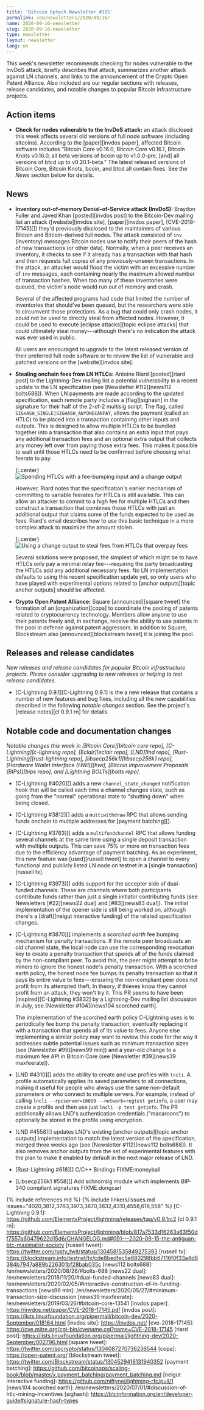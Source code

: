 ```yaml
---
title: 'Bitcoin Optech Newsletter #115'
permalink: /en/newsletters/2020/09/16/
name: 2020-09-16-newsletter
slug: 2020-09-16-newsletter
type: newsletter
layout: newsletter
lang: en
---
```

This week's newsletter recommends checking for nodes vulnerable to the
InvDoS attack, briefly describes that attack, summarizes another attack
against LN channels, and links to the announcement of the Crypto Open
Patent Alliance.  Also included are our regular sections with releases,
release candidates, and notable changes to popular Bitcoin
infrastructure projects.

## Action items

- **Check for nodes vulnerable to the InvDoS attack:** an attack
  disclosed this week affects several old versions of full node software
  (including altcoins).  According to the [paper][invdos paper],
  affected Bitcoin software includes "Bitcoin Core v0.16.0, Bitcoin Core
  v0.16.1, Bitcoin Knots v0.16.0, all beta versions of bcoin up to
  v1.0.0-pre, [and] all versions of btcd up to v0.20.1-beta."  The
  latest released versions of Bitcoin Core, Bitcoin Knots, bcoin, and
  btcd all contain fixes.  See the *News* section below for details.

## News

- **Inventory out-of-memory Denial-of-Service attack (InvDoS):** Braydon
  Fuller and Javed Khan [posted][invdos post] to the Bitcoin-Dev mailing
  list an attack ([website][invdos site], [paper][invdos paper],
  [CVE-2018-17145][]) they'd previously disclosed to the
  maintainers of various Bitcoin and Bitcoin-derived full nodes.  The
  attack consisted of `inv` (inventory) messages Bitcoin nodes use to
  notify their peers of the hash of new transactions (or other data).
  Normally, when a peer receives an inventory, it checks to see if it
  already has a transaction with that hash and then requests full copies
  of any previously-unseen transactions.  In the attack, an attacker would flood the
  victim with an excessive number of `inv` messages, each containing
  nearly the maximum allowed number of transaction hashes.  When too
  many of these inventories were queued, the victim's node would run out
  of memory and crash.

    Several of the affected programs had code that limited the number of
    inventories that should've been queued, but the researchers were
    able to circumvent those protections.  As a bug that could only crash
    nodes, it could not be used to directly steal from affected nodes.
    However, it could be used to execute [eclipse attacks][topic eclipse
    attacks] that could ultimately steal money---although there's no
    indication the attack was ever used in public.

    All users are encouraged to upgrade to the latest released version
    of their preferred full node software or to review the list of
    vulnerable and patched versions on the [website][invdos site].

- **Stealing onchain fees from LN HTLCs:** Antoine Riard [posted][riard
  post] to the Lightning-Dev mailing list a potential vulnerability in a
  recent update to the LN specification (see [Newsletter #112][news112
  bolts688]). When LN payments are made according to the updated
  specification, each remote party includes a [flag][sighash] in the signature for
  their half of the 2-of-2 multisig script.  The flag, called
  `SIGHASH_SINGLE|SIGHASH_ANYONECANPAY`, allows the payment (called an
  HTLC) to be placed into a transaction containing other inputs and
  outputs.  This is designed to allow multiple HTLCs  to be bundled
  together into a transaction that also contains an extra input that
  pays any additional transaction fees and an optional extra output that
  collects any money left over from paying those extra fees.  This makes
  it possible to wait until those HTLCs need to be confirmed before
  choosing what feerate to pay.

    {:.center}
    ![Spending HTLCs with a fee-bumping input and a change output](/img/posts/2020-09-htlc-fee-bumping.dot.png)

    However, Riard notes that the specification's earlier mechanism of
    committing to variable feerates for HTLCs is still available.  This
    can allow an attacker to commit to a high fee for multiple HTLCs
    and then construct a transaction that combines those HTLCs with just
    an additional output that claims some of the funds expected to be used as fees.  Riard's email
    describes how to use this basic technique in a more complex attack
    to maximize the amount stolen.

    {:.center}
    ![Using a change output to steal fees from HTLCs that overpay fees](/img/posts/2020-09-htlc-fee-stealing.dot.png)

    Several solutions were proposed, the simplest of which might be to
    have HTLCs only pay a minimal relay fee---requiring the party
    broadcasting the HTLCs add any additional necessary fees.  No LN
    implementation defaults to using this recent specification update
    yet, so only users who have played with experimental options related
    to [anchor outputs][topic anchor outputs] should be affected.

- **Crypto Open Patent Alliance:** Square [announced][square tweet] the
  formation of an [organization][copa] to coordinate the pooling of patents
  related to cryptocurrency technology.  Members allow anyone to use
  their patents freely and, in exchange, receive the ability to use
  patents in the pool in defense against patent aggressors.  In addition
  to Square, Blockstream also [announced][blockstream tweet] it is
  joining the pool.

## Releases and release candidates

*New releases and release candidates for popular Bitcoin infrastructure
projects.  Please consider upgrading to new releases or helping to test
release candidates.*

- [C-Lightning 0.9.1][C-Lightning 0.9.1] is the a new release that
  contains a number of new features and bug fixes, including all the new
  capabilities described in the following *notable changes* section.
  See the project's [release notes][cl 0.9.1 rn] for details.

## Notable code and documentation changes

*Notable changes this week in [Bitcoin Core][bitcoin core repo],
[C-Lightning][c-lightning repo], [Eclair][eclair repo], [LND][lnd repo],
[Rust-Lightning][rust-lightning repo], [libsecp256k1][libsecp256k1 repo],
[Hardware Wallet Interface (HWI)][hwi], [Bitcoin Improvement Proposals
(BIPs)][bips repo], and [Lightning BOLTs][bolts repo].*

- [C-Lightning #4020][] adds a new `channel_state_changed` notification
  hook that will be called each time a channel changes state, such as
  going from the "normal" operational state to "shutting down" when
  being closed.

- [C-Lightning #3812][] adds a `multiwithdraw` RPC that allows sending
  funds onchain to multiple addresses for [payment batching][].

- [C-Lightning #3763][] adds a `multifundchannel` RPC that allows
  funding several channels at the same time using a single deposit
  transaction with multiple outputs.  This can save 75% or more on
  transaction fees due to the efficiency advantage of payment batching.
  As an experiment, this new feature was [used][russell tweet] to open a channel to
  every functional and publicly listed LN node on testnet in a [single
  transaction][russell tx].

- [C-Lightning #3973][] adds support for the accepter side of dual-funded
  channels.  These are channels where both participants contribute funds
  rather than just a single initiator contributing funds (see
  Newsletters [#22][news22 dual] and [#83][news83 dual]).  The initial implementation of the opener side
  is still being worked on, although there's a [draft][neigut
  interactive funding] of the related specification changes.

- [C-Lightning #3870][] implements a *scorched earth* fee bumping
  mechanism for penalty transactions.  If the remote peer broadcasts an
  old channel state, the local node can use the corresponding revocation
  key to create a penalty transaction that spends all of the funds
  claimed by the non-compliant peer.  To avoid this, the peer might
  attempt to bribe miners to ignore the honest node's penalty
  transaction.  With a scorched earth policy, the honest node
  fee bumps its penalty transaction so that it pays its entire value to
  fees---ensuring the non-compliant peer does not profit from its
  attempted theft.  In theory, if thieves know they cannot profit from
  an attack, they won't try it.  This PR seems to have been
  [inspired][C-Lightning #3832] by a Lightning-Dev mailing list
  discussion in July, see [Newsletter #104][news104 scorched earth].

    The implementation of the scorched earth policy C-Lightning uses is
    to periodically fee bump the penalty transaction, eventually
    replacing it with a transaction that spends all of its value to
    fees.  Anyone else implementing a similar policy may want to review
    this code for the way it addresses subtle potential issues such as
    minimum transaction sizes (see [Newsletter #99][news99 min]) and a
    year-old change to a maximum fee API in Bitcoin Core  (see [Newsletter
    #39][news39 maxfeerate]).

- [LND #4310][] adds the ability to create and use profiles with
  `lncli`.  A profile automatically applies its saved parameters to all
  connections, making it useful for people who always use the same
  non-default parameters or who connect to multiple servers.  For
  example, instead of calling `lncli --rpcserver=10019 --network=regtest
  getinfo`, a user may create a profile and then use just `lncli -p test
  getinfo`.  The PR additionally allows LND's authentication credentials
  ("macaroons") to optionally be stored in the profile using encryption.

- [LND #4558][] updates LND's existing [anchor outputs][topic anchor
  outputs] implementation to match the latest version of the
  specification, merged three weeks ago (see [Newsletter #112][news112
  bolts688]).  It also removes anchor outputs from the set of experimental features
  with the plan to make it enabled by default in the next major release
  of LND.

- [Rust-Lightning #618][] C/C++ Bindings FIXME:moneyball

- [Libsecp256k1 #558][] Add schnorrsig module which implements BIP-340 compliant signatures FIXME:dongcarl

{% include references.md %}
{% include linkers/issues.md issues="4020,3812,3763,3973,3870,3832,4310,4558,618,558" %}
[C-Lightning 0.9.1]: https://github.com/ElementsProject/lightning/releases/tag/v0.9.1rc2
[cl 0.9.1 rn]: https://github.com/ElementsProject/lightning/blob/817a7533d16263a63f50df7557a60479622d15d6/CHANGELOG.md#091---2020-09-15-the-antiguan-btc-maximalist-society
[russell tweet]: https://twitter.com/rusty_twit/status/1304581535849275393
[russell tx]: https://blockstream.info/testnet/tx/cde8bedfec5e683298bb67116f0f33a4d6384b7947a889b226301bf28bab035c
[news112 bolts688]: /en/newsletters/2020/08/26/#bolts-688
[news22 dual]: /en/newsletters/2018/11/20/#dual-funded-channels
[news83 dual]: /en/newsletters/2020/02/05/#interactive-construction-of-ln-funding-transactions
[news99 min]: /en/newsletters/2020/05/27/#minimum-transaction-size-discussion
[news39 maxfeerate]: /en/newsletters/2019/03/26/#bitcoin-core-13541
[invdos paper]: https://invdos.net/paper/CVE-2018-17145.pdf
[invdos post]: https://lists.linuxfoundation.org/pipermail/bitcoin-dev/2020-September/018164.html
[invdos site]: https://invdos.net/
[cve-2018-17145]: https://cve.mitre.org/cgi-bin/cvename.cgi?name=CVE-2018-17145
[riard post]: https://lists.linuxfoundation.org/pipermail/lightning-dev/2020-September/002796.html
[square tweet]: https://twitter.com/sqcrypto/status/1304087270736236544
[copa]: https://open-patent.org/
[blockstream tweet]: https://twitter.com/Blockstream/status/1304529416131940352
[payment batching]: https://github.com/bitcoinops/scaling-book/blob/master/x.payment_batching/payment_batching.md
[neigut interactive funding]: https://github.com/niftynei/lightning-rfc/pull/1
[news104 scorched earth]: /en/newsletters/2020/07/01/#discussion-of-htlc-mining-incentives
[sighash]: https://btcinformation.org/en/developer-guide#signature-hash-types
